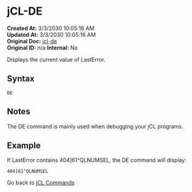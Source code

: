 # jCL-DE

**Created At:** 3/3/2030 10:05:16 AM  
**Updated At:** 3/3/2030 10:05:16 AM  
**Original Doc:** [jcl-de](https://static.zumasys.com/jbase//r99/knowledgebase/manuals/3.0/30manpages/man/jcl2_JCL.DE.htm)  
**Original ID:** n/a
**Internal:** No  

Displays the current value of LastError.

## Syntax

```
DE
```

## Notes

The DE command is mainly used when debugging your jCL programs.

## Example

If LastError contains 404]61^QLNUMSEL, the DE command will display:

```
404]61^QLNUMSEL
```

Go back to [jCL Commands](jcl-coimmands)